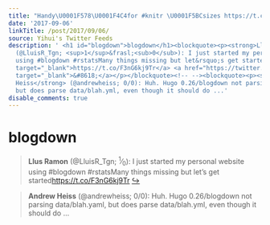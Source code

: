 ```yaml
---
title: "Handy\U0001F578️\U0001F4C4for #knitr \U0001F5BC️sizes https://t.co/Am5y71Nfex"
date: '2017-09-06'
linkTitle: /post/2017/09/06/
source: Yihui's Twitter Feeds
description: ' <h1 id="blogdown">blogdown</h1><blockquote><p><strong>Llus Ramon</strong>
  (@LluisR_Tgn; <sup>1</sup>&frasl;<sub>0</sub>): I just started my personal website
  using #blogdown #rstatsMany things missing but let&rsquo;s get started<a href="https://t.co/F3nG6kj9Tr"
  target="_blank">https://t.co/F3nG6kj9Tr</a> <a href="https://twitter.com/xieyihui/status/905182352258863104"
  target="_blank">&#8618;</a></p></blockquote><!-- --><blockquote><p><strong>Andrew
  Heiss</strong> (@andrewheiss; 0/0): Huh. Hugo 0.26/blogdown not parsing data/blah.yaml,
  but does parse data/blah.yml, even though it should do ...'
disable_comments: true
---
```

 <h1 id="blogdown">blogdown</h1><blockquote><p><strong>Llus Ramon</strong> (@LluisR_Tgn; <sup>1</sup>&frasl;<sub>0</sub>): I just started my personal website using #blogdown #rstatsMany things missing but let&rsquo;s get started<a href="https://t.co/F3nG6kj9Tr" target="_blank">https://t.co/F3nG6kj9Tr</a> <a href="https://twitter.com/xieyihui/status/905182352258863104" target="_blank">&#8618;</a></p></blockquote><!-- --><blockquote><p><strong>Andrew Heiss</strong> (@andrewheiss; 0/0): Huh. Hugo 0.26/blogdown not parsing data/blah.yaml, but does parse data/blah.yml, even though it should do ...